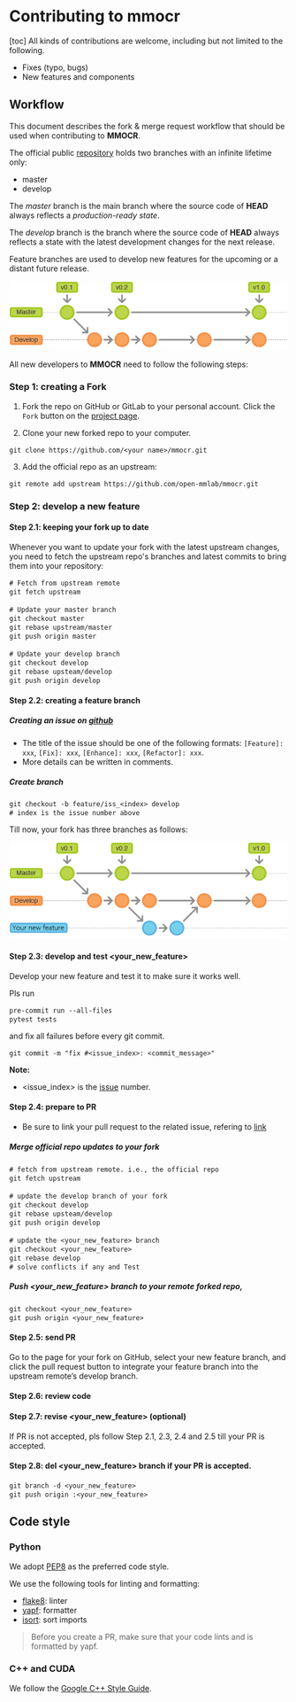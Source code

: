 # Contributing to mmocr
[toc]
All kinds of contributions are welcome, including but not limited to the following.

- Fixes (typo, bugs)
- New features and components

## Workflow

This document describes the fork & merge request workflow that should be used when contributing to **MMOCR**.

The official public [repository](https://github.com/open-mmlab/mmocr) holds two branches with an infinite lifetime only:
+ master
+ develop

The *master* branch is the main branch where the source code of **HEAD** always reflects a *production-ready state*.

The *develop* branch is the branch where the source code of **HEAD** always reflects a state with the latest development changes for the next release.

Feature branches are used to develop new features for the upcoming or a distant future release.

![](res/git-workflow-master-develop.png)

All new developers to **MMOCR** need to follow the following steps:

### Step 1: creating a Fork

1. Fork the repo on GitHub or GitLab to your personal account. Click the `Fork` button on the [project page](https://github.com/open-mmlab/mmocr).

2. Clone your new forked repo to your computer.
```
git clone https://github.com/<your name>/mmocr.git
```
3. Add the official repo as an upstream:
```
git remote add upstream https://github.com/open-mmlab/mmocr.git
```

### Step 2: develop a new feature

#### Step 2.1: keeping your fork up to date

Whenever you want to update your fork with the latest upstream changes, you need to fetch the upstream repo's branches and latest commits to bring them into your repository:

```
# Fetch from upstream remote
git fetch upstream

# Update your master branch
git checkout master
git rebase upstream/master
git push origin master

# Update your develop branch
git checkout develop
git rebase upsteam/develop
git push origin develop
```

#### <span id = "step2.2">Step 2.2: creating a feature branch</span>
##### Creating an issue on [github](https://github.com/open-mmlab/mmocr)
- The title of the issue should be one of the following formats: `[Feature]: xxx`, `[Fix]: xxx`, `[Enhance]: xxx`, `[Refactor]: xxx`.
- More details can be written in comments.

##### Create branch
```
git checkout -b feature/iss_<index> develop
# index is the issue number above
```
Till now, your fork has three branches as follows:

![](res/git-workflow-feature.png)

#### Step 2.3: develop and test <your_new_feature>

Develop your new feature and test it to make sure it works well.

Pls run
```
pre-commit run --all-files
pytest tests
```
and fix all failures before every git commit.
```
git commit -m "fix #<issue_index>: <commit_message>"
```
**Note:**
- <issue_index> is the [issue](#step2.2) number.

#### Step 2.4: prepare to PR
- Be sure to link your pull request to the related issue, refering to [link](https://docs.github.com/en/github/managing-your-work-on-github/linking-a-pull-request-to-an-issue)


##### Merge official repo updates to your fork

```
# fetch from upstream remote. i.e., the official repo
git fetch upstream

# update the develop branch of your fork
git checkout develop
git rebase upsteam/develop
git push origin develop

# update the <your_new_feature> branch
git checkout <your_new_feature>
git rebase develop
# solve conflicts if any and Test
```

##### Push <your_new_feature> branch to your remote forked repo,
```
git checkout <your_new_feature>
git push origin <your_new_feature>
```
#### Step 2.5: send PR

Go to the page for your fork on GitHub, select your new feature branch, and click the pull request button to integrate your feature branch into the upstream remote’s develop branch.

#### Step 2.6: review code


#### Step 2.7: revise <your_new_feature>  (optional)
If PR is not accepted, pls follow Step 2.1, 2.3, 2.4 and 2.5 till your PR is accepted.

#### Step 2.8: del <your_new_feature> branch if your PR is accepted.
```
git branch -d <your_new_feature>
git push origin :<your_new_feature>
```

## Code style

### Python
We adopt [PEP8](https://www.python.org/dev/peps/pep-0008/) as the preferred code style.

We use the following tools for linting and formatting:
- [flake8](http://flake8.pycqa.org/en/latest/): linter
- [yapf](https://github.com/google/yapf): formatter
- [isort](https://github.com/timothycrosley/isort): sort imports

>Before you create a PR, make sure that your code lints and is formatted by yapf.

### C++ and CUDA
We follow the [Google C++ Style Guide](https://google.github.io/styleguide/cppguide.html).
